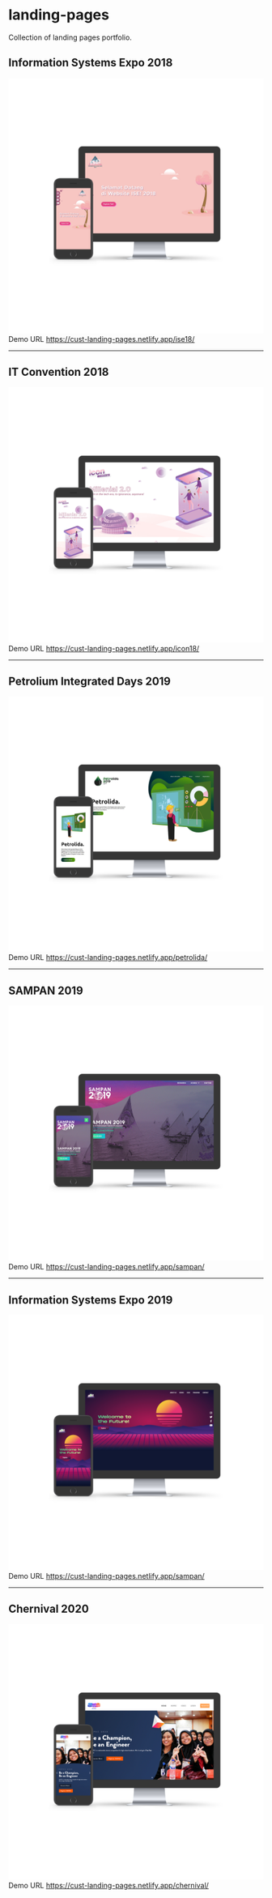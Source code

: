 # landing-pages
Collection of landing pages portfolio.

## Information Systems Expo 2018
![ss](./ise18/screenshoot.png "Preview")
Demo URL https://cust-landing-pages.netlify.app/ise18/
___
## IT Convention 2018
![ss](./icon18/screenshoot.png "Preview")
Demo URL https://cust-landing-pages.netlify.app/icon18/
___
## Petrolium Integrated Days 2019
![ss](./petrolida/screenshoot.png "Preview")
Demo URL https://cust-landing-pages.netlify.app/petrolida/
___
## SAMPAN 2019
![ss](./sampan/screenshoot.png "Preview")
Demo URL https://cust-landing-pages.netlify.app/sampan/
___
## Information Systems Expo 2019
![ss](./ise19/screenshoot.png "Preview")
Demo URL https://cust-landing-pages.netlify.app/sampan/
___
## Chernival 2020
![ss](./chernival/screenshoot.png "Preview")
Demo URL https://cust-landing-pages.netlify.app/chernival/

